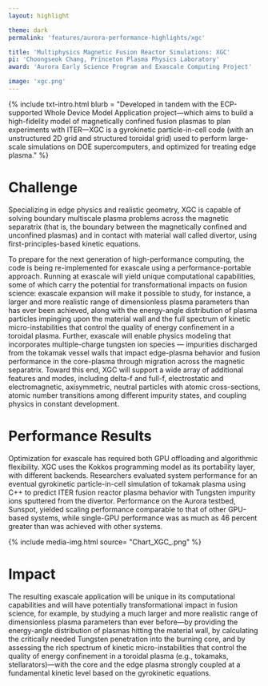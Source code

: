 ```yaml
---
layout: highlight

theme: dark
permalink: 'features/aurora-performance-highlights/xgc'

title: 'Multiphysics Magnetic Fusion Reactor Simulations: XGC'
pi: 'Choongseok Chang, Princeton Plasma Physics Laboratory'
award: 'Aurora Early Science Program and Exascale Computing Project'

image: 'xgc.png'
---
```


{% include txt-intro.html 
    blurb = "Developed in tandem with the ECP-supported Whole Device Model Application project—which aims to build a high-fidelity model of magnetically confined fusion plasmas to plan experiments with ITER—XGC is a gyrokinetic particle-in-cell code (with an unstructured 2D grid and structured toroidal grid) used to perform large-scale simulations on DOE supercomputers, and optimized for treating edge plasma."
%}



# Challenge

Specializing in edge physics and realistic geometry, XGC is capable of solving boundary multiscale plasma problems across the magnetic separatrix (that is, the boundary between the magnetically confined and unconfined plasmas) and in contact with material wall called divertor, using first-principles-based kinetic equations.

To prepare for the next generation of high-performance computing, the code is being re-implemented for exascale using a performance-portable approach. Running at exascale will yield unique computational capabilities, some of which carry the potential for transformational impacts on fusion science: exascale expansion will make it possible to study, for instance, a larger and more realistic range of dimensionless plasma parameters than has ever been achieved, along with the energy-angle distribution of plasma particles impinging upon the material wall and the full spectrum of kinetic micro-instabilities that control the quality of energy confinement in a toroidal plasma. Further, exascale will enable physics modeling that incorporates multiple-charge tungsten ion species — impurities discharged from the tokamak vessel walls that impact edge-plasma behavior and fusion performance in the core-plasma through migration across the magnetic separatrix. Toward this end, XGC will support a wide array of additional features and modes, including delta-f and full-f, electrostatic and electromagnetic, axisymmetric, neutral particles with atomic cross-sections, atomic number transitions among different impurity states, and coupling physics in constant development.



# Performance Results

Optimization for exascale has required both GPU offloading and algorithmic flexibility. XGC uses the Kokkos programming model as its portability layer, with different backends. Researchers evaluated system performance for an eventual gyrokinetic particle-in-cell simulation of tokamak plasma using C++ to predict ITER fusion reactor plasma behavior with Tungsten impurity ions sputtered from the divertor. Performance on the Aurora testbed, Sunspot, yielded scaling performance comparable to that of other GPU-based systems, while single-GPU performance was as much as 46 percent greater than was achieved with other systems.

{% include media-img.html
   source= "Chart_XGC_.png"
%}

# Impact
The resulting exascale application will be unique in its computational capabilities and will have potentially transformational impact in fusion science, for example, by studying a much larger and more realistic range of dimensionless plasma parameters than ever before—by providing the energy-angle distribution of plasmas hitting the material wall, by calculating the critically needed Tungsten penetration into the burning core, and by assessing the rich spectrum of kinetic micro-instabilities that control the quality of energy confinement in a toroidal plasma (e.g., tokamaks, stellarators)—with the core and the edge plasma strongly coupled at a fundamental kinetic level based on the gyrokinetic equations.


